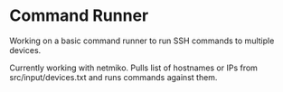 # Command Runner

Working on a basic command runner to run SSH commands to multiple devices.

Currently working with netmiko. Pulls list of hostnames or IPs from src/input/devices.txt
and runs commands against them.
